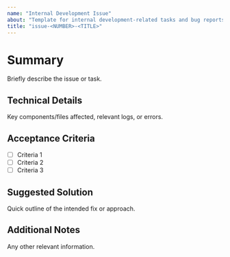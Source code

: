 ```yaml
---
name: "Internal Development Issue"
about: "Template for internal development-related tasks and bug reports"
title: "issue-<NUMBER>-<TITLE>"
---
```


# **Summary**
Briefly describe the issue or task.

## **Technical Details**
Key components/files affected, relevant logs, or errors.

## **Acceptance Criteria**
- [ ] Criteria 1
- [ ] Criteria 2
- [ ] Criteria 3

## **Suggested Solution**
Quick outline of the intended fix or approach.

## **Additional Notes**
Any other relevant information.
